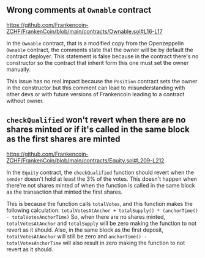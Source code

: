 ## Wrong comments at `Ownable` contract

https://github.com/Frankencoin-ZCHF/FrankenCoin/blob/main/contracts/Ownable.sol#L16-L17

In the `Ownable` contract, that is a modified copy from the Openzeppelin `Ownable` contract, the comments state that the owner will be by default the contract deployer. This statement is false because in the contract there's no constructor so the contract that inherit form this one must set the owner manually.

This issue has no real impact because the `Position` contract sets the owner in the constructor but this comment can lead to misunderstanding with other devs or with future versions of Frankencoin leading to a contract without owner.

## `checkQualified` won't revert when there are no shares minted or if it's called in the same block as the first shares are minted

https://github.com/Frankencoin-ZCHF/FrankenCoin/blob/main/contracts/Equity.sol#L209-L212

In the `Equity` contract, the `checkQualified` function should revert when the `sender` doesn't hold at least the 3% of the votes. This doesn't happen when there're not shares minted of when the function is called in the same block as the transaction that minted the first shares. 

This is because the function calls `totalVotes`, and this function makes the following calculation:
`totalVotesAtAnchor + totalSupply() * (anchorTime() - totalVotesAnchorTime)`
So, when there are no shares minted, `totalVotesAtAnchor` and `totalSupply` will be zero making the function to not revert as it should. 
Also, in the same block as the first deposit, `totalVotesAtAnchor` will still be zero and `anchorTime() - totalVotesAnchorTime` will also result in zero making the function to not revert as it should. 
